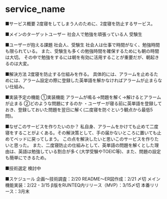 # service_name
■サービス概要
2度寝をしてしまう人のために、2度寝を防止するサービス。

■メインのターゲットユーザー
社会人で勉強を頑張っている人
受験生

■ユーザーが抱える課題
社会人、受験生
社会人は仕事で時間がなく、勉強時間も限られている。
また、受験生も多くの勉強時間を確保するためにも朝の時間は大切。
その中で勉強をするには朝を有効に活用することが重要だが、朝起きるのは大変。

■解決方法
2度寝を防止する仕組みを作る。
具体的には、アラームを止めるためには、アラーム設定の際に登録した英単語を解かなければアラームが止まらない仕組み。

■実装予定の機能
①実装機能
アラームが鳴る→問題を解く→解けるとアラームが止まる
②どのような問題にするのか
・ユーザーが寝る前に英単語を登録しておき、登録しておいた問題を翌日に解く(二度寝を防ぐという観点から最低5問)。

■なぜこのサービスを作りたいのか？
私自身、アラームをかけても止めて二度寝をすることがよくある。その解決策として、手の届かないところに置いても止めてベッドに戻ってしまう。
この点を解決したいと思いこのサービスを作りたいと思った。
また、二度寝防止の仕組みとして、英単語の問題を解くとした理由は、英語は勉強している割合が多く(大学受験やTOEIC等)、また、問題の設定も簡単にできるため。

■技術選定
検討中

■スケジュール
企画〜技術調査：2/20
README〜ER図作成：2/21 〆切
メイン機能実装：2/22 - 3/15
β版をRUNTEQ内リリース（MVP）：3/15〆切
本番リリース：3月末